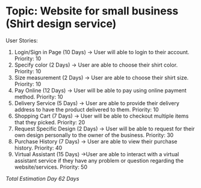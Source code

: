 # Topic: Website for small business (Shirt design service)

User Stories:

1. Login/Sign in Page (10 Days) -> User will able to login to their account.
    Priority: 10
2. Specify color (2 Days) -> User are able to choose their shirt color.
    Priority: 10
3. Size measurement (2 Days) -> User are able to choose their shirt size.
    Priority: 10
4. Pay Online (12 Days) -> User will be able to pay using online payment method.
    Priority: 10
5. Delivery Service (5 Days) -> User are able to provide their delivery address to have the product delivered to them.
    Priority: 10
6. Shopping Cart (7 Days) ->  User will be able to checkout multiple items that they picked.
    Priority: 20
7. Request Specific Design (2 Days) -> User will be able to request for their own design personally to the owner of the business.
    Priority: 30
8. Purchase History (7 Days) -> User are able to view their purchase history.
    Priority: 40
9. Virtual Assistant (15 Days) ->User are able to interact with a virtual assistant service if they have any problem or question regarding the website/services.
    Priority: 50



*Total Estimation Day 62 Days*
